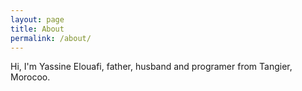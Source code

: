 ```yaml
---
layout: page
title: About
permalink: /about/
---
```


Hi, I'm Yassine Elouafi, father, husband and programer from Tangier, Morocoo.
